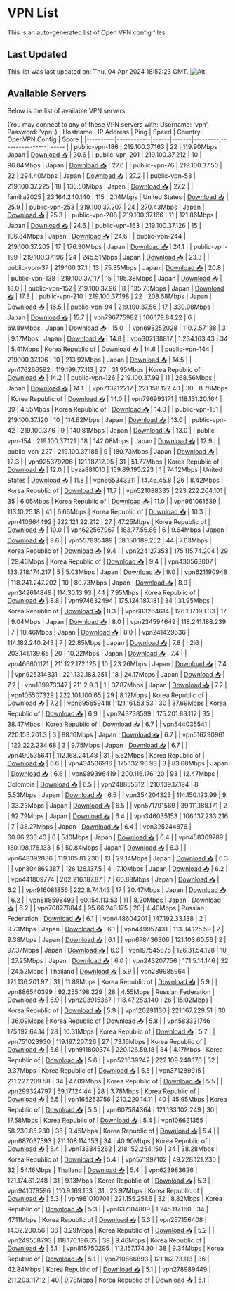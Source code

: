 # VPN List

This is an auto-generated list of Open VPN config files.

## Last Updated

This list was last updated on: Thu, 04 Apr 2024 18:52:23 GMT.
![Alt](https://repobeats.axiom.co/api/embed/186b98318ef1479477931607c1ad7d823f12451f.svg "Repobeats analytics image")

## Available Servers

Below is the list of available VPN servers:

(You may connect to any of these VPN servers with: Username: 'vpn', Password: 'vpn'.)
| Hostname | IP Address | Ping | Speed | Country | OpenVPN Config | Score |
|----------|------------|------|-------|---------|----------------| ----- |
| public-vpn-186 | 219.100.37.163 | 22 | 119.90Mbps | Japan | [Download 📥](./configs/server_0_JP.ovpn) | 30.6 |
| public-vpn-201 | 219.100.37.212 | 10 | 96.84Mbps | Japan | [Download 📥](./configs/server_1_JP.ovpn) | 27.6 |
| public-vpn-76 | 219.100.37.50 | 22 | 294.40Mbps | Japan | [Download 📥](./configs/server_2_JP.ovpn) | 27.2 |
| public-vpn-53 | 219.100.37.225 | 18 | 135.50Mbps | Japan | [Download 📥](./configs/server_3_JP.ovpn) | 27.2 |
| familia2025 | 23.164.240.140 | 115 | 2.14Mbps | United States | [Download 📥](./configs/server_4_US.ovpn) | 25.9 |
| public-vpn-253 | 219.100.37.207 | 24 | 270.43Mbps | Japan | [Download 📥](./configs/server_5_JP.ovpn) | 25.3 |
| public-vpn-208 | 219.100.37.166 | 11 | 121.86Mbps | Japan | [Download 📥](./configs/server_6_JP.ovpn) | 24.6 |
| public-vpn-163 | 219.100.37.126 | 15 | 106.84Mbps | Japan | [Download 📥](./configs/server_7_JP.ovpn) | 24.6 |
| public-vpn-244 | 219.100.37.205 | 17 | 176.30Mbps | Japan | [Download 📥](./configs/server_8_JP.ovpn) | 24.1 |
| public-vpn-199 | 219.100.37.196 | 24 | 245.51Mbps | Japan | [Download 📥](./configs/server_9_JP.ovpn) | 23.3 |
| public-vpn-37 | 219.100.37.1 | 13 | 75.35Mbps | Japan | [Download 📥](./configs/server_10_JP.ovpn) | 20.8 |
| public-vpn-138 | 219.100.37.117 | 15 | 195.38Mbps | Japan | [Download 📥](./configs/server_11_JP.ovpn) | 18.0 |
| public-vpn-152 | 219.100.37.96 | 8 | 135.76Mbps | Japan | [Download 📥](./configs/server_12_JP.ovpn) | 17.3 |
| public-vpn-210 | 219.100.37.198 | 22 | 208.68Mbps | Japan | [Download 📥](./configs/server_13_JP.ovpn) | 16.5 |
| public-vpn-94 | 219.100.37.56 | 17 | 330.08Mbps | Japan | [Download 📥](./configs/server_14_JP.ovpn) | 15.7 |
| vpn796775982 | 106.179.84.22 | 6 | 69.89Mbps | Japan | [Download 📥](./configs/server_15_JP.ovpn) | 15.0 |
| vpn698252028 | 110.2.57.138 | 3 | 9.17Mbps | Japan | [Download 📥](./configs/server_16_JP.ovpn) | 14.8 |
| vpn302138817 | 1.234.163.43 | 34 | 5.41Mbps | Korea Republic of | [Download 📥](./configs/server_17_KR.ovpn) | 14.6 |
| public-vpn-144 | 219.100.37.106 | 10 | 213.92Mbps | Japan | [Download 📥](./configs/server_18_JP.ovpn) | 14.5 |
| vpn176266592 | 119.199.77.113 | 27 | 31.95Mbps | Korea Republic of | [Download 📥](./configs/server_19_KR.ovpn) | 14.2 |
| public-vpn-126 | 219.100.37.99 | 11 | 268.56Mbps | Japan | [Download 📥](./configs/server_20_JP.ovpn) | 14.1 |
| vpn713212217 | 221.158.122.40 | 30 | 8.78Mbps | Korea Republic of | [Download 📥](./configs/server_21_KR.ovpn) | 14.0 |
| vpn796993171 | 118.131.20.164 | 39 | 4.55Mbps | Korea Republic of | [Download 📥](./configs/server_22_KR.ovpn) | 14.0 |
| public-vpn-151 | 219.100.37.120 | 10 | 114.62Mbps | Japan | [Download 📥](./configs/server_23_JP.ovpn) | 13.0 |
| public-vpn-42 | 219.100.37.6 | 9 | 140.81Mbps | Japan | [Download 📥](./configs/server_24_JP.ovpn) | 13.0 |
| public-vpn-154 | 219.100.37.121 | 18 | 142.08Mbps | Japan | [Download 📥](./configs/server_25_JP.ovpn) | 12.9 |
| public-vpn-227 | 219.100.37.185 | 9 | 180.73Mbps | Japan | [Download 📥](./configs/server_26_JP.ovpn) | 12.3 |
| vpn925379206 | 121.187.12.95 | 31 | 51.77Mbps | Korea Republic of | [Download 📥](./configs/server_27_KR.ovpn) | 12.0 |
| byza881010 | 159.89.195.223 | 1 | 74.12Mbps | United States | [Download 📥](./configs/server_28_US.ovpn) | 11.8 |
| vpn665343211 | 14.46.45.8 | 26 | 8.42Mbps | Korea Republic of | [Download 📥](./configs/server_29_KR.ovpn) | 11.7 |
| vpn521088335 | 223.222.204.101 | 35 | 6.05Mbps | Korea Republic of | [Download 📥](./configs/server_30_KR.ovpn) | 11.0 |
| vpn961061539 | 113.10.25.18 | 41 | 6.66Mbps | Korea Republic of | [Download 📥](./configs/server_31_KR.ovpn) | 10.3 |
| vpn410664492 | 222.121.22.212 | 27 | 47.25Mbps | Korea Republic of | [Download 📥](./configs/server_32_KR.ovpn) | 10.0 |
| vpn622567967 | 183.77.56.86 | 6 | 9.64Mbps | Japan | [Download 📥](./configs/server_33_JP.ovpn) | 9.6 |
| vpn557835489 | 58.150.189.252 | 44 | 7.63Mbps | Korea Republic of | [Download 📥](./configs/server_34_KR.ovpn) | 9.4 |
| vpn224127353 | 175.115.74.204 | 29 | 29.46Mbps | Korea Republic of | [Download 📥](./configs/server_35_KR.ovpn) | 9.4 |
| vpn430563007 | 133.218.174.217 | 5 | 5.03Mbps | Japan | [Download 📥](./configs/server_36_JP.ovpn) | 9.0 |
| vpn621190948 | 118.241.247.202 | 10 | 80.73Mbps | Japan | [Download 📥](./configs/server_37_JP.ovpn) | 8.9 |
| vpn342614849 | 114.30.13.93 | 44 | 7.95Mbps | Korea Republic of | [Download 📥](./configs/server_38_KR.ovpn) | 8.8 |
| vpn974632494 | 175.124.187.181 | 34 | 31.95Mbps | Korea Republic of | [Download 📥](./configs/server_39_KR.ovpn) | 8.3 |
| vpn683264614 | 126.107.193.33 | 17 | 9.04Mbps | Japan | [Download 📥](./configs/server_40_JP.ovpn) | 8.0 |
| vpn234594649 | 118.241.188.239 | 7 | 10.46Mbps | Japan | [Download 📥](./configs/server_41_JP.ovpn) | 8.0 |
| vpn241429636 | 114.182.240.243 | 7 | 22.85Mbps | Japan | [Download 📥](./configs/server_42_JP.ovpn) | 7.8 |
| 2i6 | 203.141.139.65 | 20 | 10.22Mbps | Japan | [Download 📥](./configs/server_43_JP.ovpn) | 7.4 |
| vpn466601121 | 211.122.172.125 | 10 | 23.26Mbps | Japan | [Download 📥](./configs/server_44_JP.ovpn) | 7.4 |
| vpn925314331 | 221.132.183.251 | 18 | 24.17Mbps | Japan | [Download 📥](./configs/server_45_JP.ovpn) | 7.2 |
| vpn189973347 | 211.2.9.3 | 1 | 37.87Mbps | Japan | [Download 📥](./configs/server_46_JP.ovpn) | 7.2 |
| vpn105507329 | 222.101.100.65 | 29 | 8.12Mbps | Korea Republic of | [Download 📥](./configs/server_47_KR.ovpn) | 7.2 |
| vpn695659418 | 121.161.53.53 | 30 | 37.69Mbps | Korea Republic of | [Download 📥](./configs/server_48_KR.ovpn) | 6.9 |
| vpn243738599 | 175.201.83.112 | 35 | 38.47Mbps | Korea Republic of | [Download 📥](./configs/server_49_KR.ovpn) | 6.7 |
| vpn544035541 | 220.153.201.3 | 3 | 88.16Mbps | Japan | [Download 📥](./configs/server_50_JP.ovpn) | 6.7 |
| vpn516290961 | 123.222.234.68 | 3 | 9.75Mbps | Japan | [Download 📥](./configs/server_51_JP.ovpn) | 6.7 |
| vpn490535641 | 112.168.241.48 | 31 | 5.52Mbps | Korea Republic of | [Download 📥](./configs/server_52_KR.ovpn) | 6.6 |
| vpn434506916 | 175.132.90.93 | 3 | 83.68Mbps | Japan | [Download 📥](./configs/server_53_JP.ovpn) | 6.6 |
| vpn989396419 | 200.116.176.120 | 93 | 12.47Mbps | Colombia | [Download 📥](./configs/server_54_CO.ovpn) | 6.5 |
| vpn248855312 | 210.139.17.194 | 8 | 5.53Mbps | Japan | [Download 📥](./configs/server_55_JP.ovpn) | 6.5 |
| vpn354204323 | 114.150.123.99 | 9 | 33.23Mbps | Japan | [Download 📥](./configs/server_56_JP.ovpn) | 6.5 |
| vpn571791569 | 39.111.188.171 | 2 | 92.79Mbps | Japan | [Download 📥](./configs/server_57_JP.ovpn) | 6.4 |
| vpn346035153 | 106.137.233.216 | 7 | 38.27Mbps | Japan | [Download 📥](./configs/server_58_JP.ovpn) | 6.4 |
| vpn325244876 | 60.86.236.40 | 6 | 5.10Mbps | Japan | [Download 📥](./configs/server_59_JP.ovpn) | 6.4 |
| vpn458309789 | 180.198.176.133 | 5 | 50.84Mbps | Japan | [Download 📥](./configs/server_60_JP.ovpn) | 6.3 |
| vpn648392836 | 119.105.81.230 | 13 | 29.14Mbps | Japan | [Download 📥](./configs/server_61_JP.ovpn) | 6.3 |
| vpn804869387 | 126.126.137.5 | 4 | 7.10Mbps | Japan | [Download 📥](./configs/server_62_JP.ovpn) | 6.2 |
| vpn441809774 | 202.216.187.87 | 7 | 60.88Mbps | Japan | [Download 📥](./configs/server_63_JP.ovpn) | 6.2 |
| vpn916081856 | 222.8.74.143 | 17 | 20.47Mbps | Japan | [Download 📥](./configs/server_64_JP.ovpn) | 6.2 |
| vpn888598492 | 60.154.113.53 | 11 | 8.20Mbps | Japan | [Download 📥](./configs/server_65_JP.ovpn) | 6.2 |
| vpn708278844 | 95.66.248.175 | 20 | 4.40Mbps | Russian Federation | [Download 📥](./configs/server_66_RU.ovpn) | 6.1 |
| vpn448604201 | 147.192.33.138 | 2 | 9.73Mbps | Japan | [Download 📥](./configs/server_67_JP.ovpn) | 6.1 |
| vpn449957431 | 113.34.125.59 | 2 | 9.38Mbps | Japan | [Download 📥](./configs/server_68_JP.ovpn) | 6.1 |
| vpn678436306 | 121.103.60.56 | 2 | 97.37Mbps | Japan | [Download 📥](./configs/server_69_JP.ovpn) | 6.0 |
| vpn197545675 | 126.31.54.128 | 10 | 27.25Mbps | Japan | [Download 📥](./configs/server_70_JP.ovpn) | 6.0 |
| vpn243207756 | 171.5.14.146 | 32 | 24.52Mbps | Thailand | [Download 📥](./configs/server_71_TH.ovpn) | 5.9 |
| vpn289985964 | 121.136.201.97 | 31 | 11.89Mbps | Korea Republic of | [Download 📥](./configs/server_72_KR.ovpn) | 5.9 |
| vpn886540399 | 92.255.198.229 | 28 | 4.55Mbps | Russian Federation | [Download 📥](./configs/server_73_RU.ovpn) | 5.9 |
| vpn203915367 | 118.47.253.140 | 26 | 15.02Mbps | Korea Republic of | [Download 📥](./configs/server_74_KR.ovpn) | 5.9 |
| vpn120291130 | 221.167.229.51 | 30 | 36.09Mbps | Korea Republic of | [Download 📥](./configs/server_75_KR.ovpn) | 5.8 |
| vpn583321746 | 175.192.64.14 | 28 | 10.31Mbps | Korea Republic of | [Download 📥](./configs/server_76_KR.ovpn) | 5.7 |
| vpn751023930 | 119.197.207.26 | 27 | 73.16Mbps | Korea Republic of | [Download 📥](./configs/server_77_KR.ovpn) | 5.6 |
| vpn911800374 | 220.126.59.18 | 34 | 4.17Mbps | Korea Republic of | [Download 📥](./configs/server_78_KR.ovpn) | 5.6 |
| vpn521639242 | 222.109.248.170 | 32 | 9.37Mbps | Korea Republic of | [Download 📥](./configs/server_79_KR.ovpn) | 5.5 |
| vpn371289915 | 211.227.209.58 | 34 | 47.09Mbps | Korea Republic of | [Download 📥](./configs/server_80_KR.ovpn) | 5.5 |
| vpn299324797 | 59.17.124.44 | 28 | 3.78Mbps | Korea Republic of | [Download 📥](./configs/server_81_KR.ovpn) | 5.5 |
| vpn165253756 | 210.220.14.11 | 40 | 45.95Mbps | Korea Republic of | [Download 📥](./configs/server_82_KR.ovpn) | 5.5 |
| vpn607584364 | 121.133.102.249 | 30 | 17.58Mbps | Korea Republic of | [Download 📥](./configs/server_83_KR.ovpn) | 5.4 |
| vpn106621355 | 58.230.85.230 | 36 | 9.45Mbps | Korea Republic of | [Download 📥](./configs/server_84_KR.ovpn) | 5.4 |
| vpn687037593 | 211.108.114.153 | 34 | 40.90Mbps | Korea Republic of | [Download 📥](./configs/server_85_KR.ovpn) | 5.4 |
| vpn133845262 | 218.152.254.150 | 34 | 38.28Mbps | Korea Republic of | [Download 📥](./configs/server_86_KR.ovpn) | 5.4 |
| vpn571997102 | 49.228.121.230 | 32 | 54.16Mbps | Thailand | [Download 📥](./configs/server_87_TH.ovpn) | 5.4 |
| vpn623983626 | 121.174.61.248 | 31 | 9.13Mbps | Korea Republic of | [Download 📥](./configs/server_88_KR.ovpn) | 5.3 |
| vpn941078596 | 110.9.169.153 | 31 | 23.97Mbps | Korea Republic of | [Download 📥](./configs/server_89_KR.ovpn) | 5.3 |
| vpn981010701 | 221.155.251.6 | 32 | 8.82Mbps | Korea Republic of | [Download 📥](./configs/server_90_KR.ovpn) | 5.3 |
| vpn637104809 | 1.245.117.160 | 34 | 47.11Mbps | Korea Republic of | [Download 📥](./configs/server_91_KR.ovpn) | 5.3 |
| vpn257156408 | 14.32.200.56 | 36 | 3.29Mbps | Korea Republic of | [Download 📥](./configs/server_92_KR.ovpn) | 5.2 |
| vpn249558793 | 118.176.186.65 | 39 | 9.46Mbps | Korea Republic of | [Download 📥](./configs/server_93_KR.ovpn) | 5.1 |
| vpn815750295 | 112.157.174.30 | 38 | 9.34Mbps | Korea Republic of | [Download 📥](./configs/server_94_KR.ovpn) | 5.1 |
| vpn710866893 | 121.162.73.113 | 36 | 42.84Mbps | Korea Republic of | [Download 📥](./configs/server_95_KR.ovpn) | 5.1 |
| vpn278989449 | 211.203.117.12 | 40 | 9.78Mbps | Korea Republic of | [Download 📥](./configs/server_96_KR.ovpn) | 5.1 |
